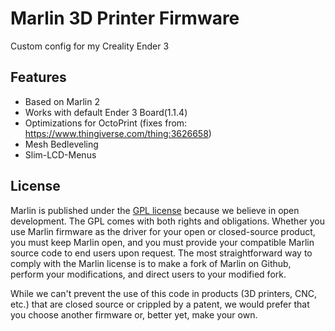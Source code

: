 # Marlin 3D Printer Firmware

Custom config for my Creality Ender 3

## Features

- Based on Marlin 2
- Works with default Ender 3 Board(1.1.4)
- Optimizations for OctoPrint (fixes from: <https://www.thingiverse.com/thing:3626658>)
- Mesh Bedleveling
- Slim-LCD-Menus

## License

Marlin is published under the [GPL license](/LICENSE) because we believe in open development. The GPL comes with both rights and obligations. Whether you use Marlin firmware as the driver for your open or closed-source product, you must keep Marlin open, and you must provide your compatible Marlin source code to end users upon request. The most straightforward way to comply with the Marlin license is to make a fork of Marlin on Github, perform your modifications, and direct users to your modified fork.

While we can't prevent the use of this code in products (3D printers, CNC, etc.) that are closed source or crippled by a patent, we would prefer that you choose another firmware or, better yet, make your own.
